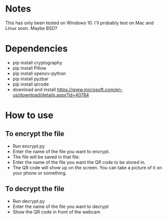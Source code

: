 # Notes
This has only been tested on Windows 10. I'll probably test on Mac and Linux soon. Maybe BSD?
# Dependencies
- pip install cryptography
- pip install Pillow
- pip install opencv-python
- pip install pyzbar
- pip install qrcode
- download and install https://www.microsoft.com/en-us/download/details.aspx?id=40784
# How to use
## To encrypt the file
- Run encrypt.py
- Enter the name of the file you want to encrypt.
- The file will be saved in that file.
- Enter the name of the file you want the QR code to be stored in.
- The QR code will show up on the screen. You can take a picture of it on your phone or something.
## To decrypt the file
- Run decrypt.py
- Enter the name of the file you want to decrypt
- Show the QR code in front of the webcam
